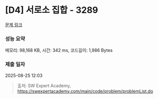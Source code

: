 # [D4] 서로소 집합 - 3289 

[문제 링크](https://swexpertacademy.com/main/code/problem/problemDetail.do?contestProbId=AWBJKA6qr2oDFAWr) 

### 성능 요약

메모리: 98,168 KB, 시간: 342 ms, 코드길이: 1,986 Bytes

### 제출 일자

2025-08-25 12:03



> 출처: SW Expert Academy, https://swexpertacademy.com/main/code/problem/problemList.do